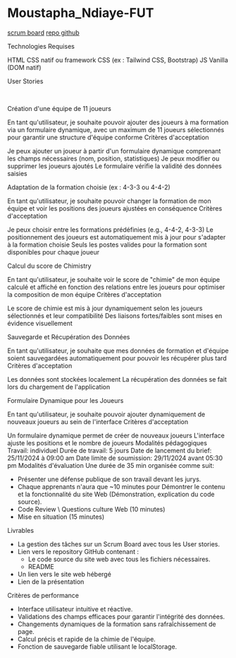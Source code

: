 # Moustapha_Ndiaye-FUT

[scrum board](https://github.com/orgs/Youcode-Classe-E-2024-2025/projects/45)
[repo github](https://github.com/Youcode-Classe-E-2024-2025/Moustapha_Ndiaye-FUT.git)

Technologies Requises

HTML
CSS natif ou framework CSS (ex : Tailwind CSS, Bootstrap)
JS Vanilla (DOM natif)
​

User Stories

​

Création d'une équipe de 11 joueurs

En tant qu'utilisateur, je souhaite pouvoir ajouter des joueurs à ma formation via un formulaire dynamique, avec un maximum de 11 joueurs sélectionnés pour garantir une structure d'équipe conforme
Critères d'acceptation

Je peux ajouter un joueur à partir d'un formulaire dynamique comprenant les champs nécessaires (nom, position, statistiques)
Je peux modifier ou supprimer les joueurs ajoutés
Le formulaire vérifie la validité des données saisies
​

Adaptation de la formation choisie (ex : 4-3-3 ou 4-4-2)

En tant qu'utilisateur, je souhaite pouvoir changer la formation de mon équipe et voir les positions des joueurs ajustées en conséquence
Critères d'acceptation

Je peux choisir entre les formations prédéfinies (e.g., 4-4-2, 4-3-3)
Le positionnement des joueurs est automatiquement mis à jour pour s'adapter à la formation choisie
Seuls les postes valides pour la formation sont disponibles pour chaque joueur
​

Calcul du score de Chimistry

En tant qu'utilisateur, je souhaite voir le score de "chimie" de mon équipe calculé et affiché en fonction des relations entre les joueurs pour optimiser la composition de mon équipe
Critères d'acceptation

Le score de chimie est mis à jour dynamiquement selon les joueurs sélectionnés et leur compatibilité
Des liaisons fortes/faibles sont mises en évidence visuellement
​

Sauvegarde et Récupération des Données

En tant qu'utilisateur, je souhaite que mes données de formation et d'équipe soient sauvegardées automatiquement pour pouvoir les récupérer plus tard
Critères d'acceptation

Les données sont stockées localement
La récupération des données se fait lors du chargement de l'application
​

Formulaire Dynamique pour les Joueurs

En tant qu'utilisateur, je souhaite pouvoir ajouter dynamiquement de nouveaux joueurs au sein de l'interface
Critères d'acceptation

Un formulaire dynamique permet de créer de nouveaux joueurs
L'interface ajuste les positions et le nombre de joueurs
Modalités pédagogiques
Travail: individuel
Durée de travail: 5 jours
Date de lancement du brief: 25/11/2024 à 09:00 am
Date limite de soumission: 29/11/2024 avant 05:30 pm
Modalités d'évaluation
Une durée de 35 min organisée comme suit:
- Présenter une défense publique de son travail devant les jurys.
- Chaque apprenants n'aura que ~10 minutes pour Démontrer le contenu et la fonctionnalité du site Web (Démonstration, explication du code source).
- Code Review \ Questions culture Web (10 minutes)
- Mise en situation (15 minutes)

Livrables
+ La gestion des tâches sur un Scrum Board avec tous les User  stories.
+ Lien vers le repository GitHub contenant :
   - Le code source du site web avec tous les fichiers nécessaires.
   - README
+ Un lien vers le site web hébergé
+ Lien de la présentation

Critères de performance
- Interface utilisateur intuitive et réactive.
- Validations des champs efficaces pour garantir l'intégrité des données.
- Changements dynamiques de la formation sans rafraîchissement de page.
- Calcul précis et rapide de la chimie de l'équipe.
- Fonction de sauvegarde fiable utilisant le localStorage.